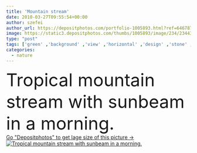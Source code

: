 ```yaml
---
title: 'Mountain stream'
date: 2010-03-27T09:55:54+00:00
author: szefei
author_url: https://depositphotos.com/portfolio-1005893.html?ref=64678756
image: https://static3.depositphotos.com/thumbs/1005893/image/234/2344388/api_thumb_450.jpg?forcejpeg=true
type: "post"
tags: ['green' ,'background' ,'view' ,'horizontal' ,'design' ,'stone' ,'beautiful' ,'new' ,'season' ,'summer' ,'beauty' ,'sunlight' ,'park' ,'sun' ,'nature' ,'spring' ,'outdoor' ,'environment' ,'leaf' ,'morning' ,'rain' ,'water' ,'shine' ,'sunshine' ,'sunny' ,'light' ,'natural' ,'tree' ,'fall' ,'mountain' ,'foliage' ,'splash' ,'tropical' ,'river' ,'landscape' ,'elements' ,'flowing' ,'stream' ,'fingers' ,'forest' ,'jungle' ,'with' ,'countryside' ,'scenery' ,'sunbeam' ,'rock' ,'wild' ,'in' ,'recreation' ,'beam' ]
categories: 
  - nature
---
```

<div aling="center">
            <font size="60"> Tropical mountain stream with sunbeam in a morning.</font>   
</div>
<div>
    <a href='https://static3.depositphotos.com/thumbs/1005893/image/234/2344388/api_thumb_450.jpg?forcejpeg=true?ref=64678756' target=_blank > Go "Depositphotos" to get lage size of this picture ->
        <img href='https://static3.depositphotos.com/thumbs/1005893/image/234/2344388/api_thumb_450.jpg?forcejpeg=true?ref=64678756' src='https://static3.depositphotos.com/1005893/234/i/950/depositphotos_2344388-stock-photo-mountain-stream.jpg?forcejpeg=true' alt='Tropical mountain stream with sunbeam in a morning.' >
    </a>
</div>
